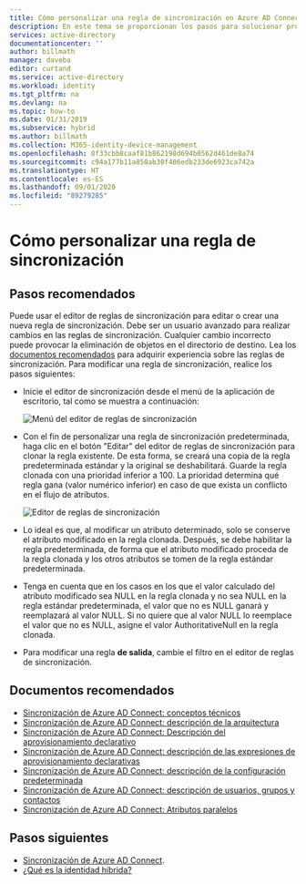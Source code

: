 ```yaml
---
title: Cómo personalizar una regla de sincronización en Azure AD Connect | Microsoft Docs
description: En este tema se proporcionan los pasos para solucionar problemas relacionados con la instalación de Azure AD Connect.
services: active-directory
documentationcenter: ''
author: billmath
manager: daveba
editor: curtand
ms.service: active-directory
ms.workload: identity
ms.tgt_pltfrm: na
ms.devlang: na
ms.topic: how-to
ms.date: 01/31/2019
ms.subservice: hybrid
ms.author: billmath
ms.collection: M365-identity-device-management
ms.openlocfilehash: 0f33cbb8caaf81b862198d694b0562d461de8a74
ms.sourcegitcommit: c94a177b11a850ab30f406edb233de6923ca742a
ms.translationtype: HT
ms.contentlocale: es-ES
ms.lasthandoff: 09/01/2020
ms.locfileid: "89279285"
---
```

# <a name="how-to-customize-a-synchronization-rule"></a>Cómo personalizar una regla de sincronización

## <a name="recommended-steps"></a>**Pasos recomendados**

Puede usar el editor de reglas de sincronización para editar o crear una nueva regla de sincronización. Debe ser un usuario avanzado para realizar cambios en las reglas de sincronización. Cualquier cambio incorrecto puede provocar la eliminación de objetos en el directorio de destino. Lea los [documentos recomendados](#recommended-documents) para adquirir experiencia sobre las reglas de sincronización. Para modificar una regla de sincronización, realice los pasos siguientes:

* Inicie el editor de sincronización desde el menú de la aplicación de escritorio, tal como se muestra a continuación:

    ![Menú del editor de reglas de sincronización](media/how-to-connect-create-custom-sync-rule/how-to-connect-create-custom-sync-rule/syncruleeditormenu.png)

* Con el fin de personalizar una regla de sincronización predeterminada, haga clic en el botón "Editar" del editor de reglas de sincronización para clonar la regla existente. De esta forma, se creará una copia de la regla predeterminada estándar y la original se deshabilitará. Guarde la regla clonada con una prioridad inferior a 100.  La prioridad determina qué regla gana (valor numérico inferior) en caso de que exista un conflicto en el flujo de atributos.

    ![Editor de reglas de sincronización](media/how-to-connect-create-custom-sync-rule/how-to-connect-create-custom-sync-rule/clonerule.png)

* Lo ideal es que, al modificar un atributo determinado, solo se conserve el atributo modificado en la regla clonada.  Después, se debe habilitar la regla predeterminada, de forma que el atributo modificado proceda de la regla clonada y los otros atributos se tomen de la regla estándar predeterminada. 

* Tenga en cuenta que en los casos en los que el valor calculado del atributo modificado sea NULL en la regla clonada y no sea NULL en la regla estándar predeterminada, el valor que no es NULL ganará y reemplazará al valor NULL. Si no quiere que al valor NULL lo reemplace el valor que no es NULL, asigne el valor AuthoritativeNull en la regla clonada.

* Para modificar una regla **de salida**, cambie el filtro en el editor de reglas de sincronización.

## <a name="recommended-documents"></a>**Documentos recomendados**
* [Sincronización de Azure AD Connect: conceptos técnicos](./how-to-connect-sync-technical-concepts.md)
* [Sincronización de Azure AD Connect: descripción de la arquitectura](./concept-azure-ad-connect-sync-architecture.md)
* [Sincronización de Azure AD Connect: Descripción del aprovisionamiento declarativo](./concept-azure-ad-connect-sync-declarative-provisioning.md)
* [Sincronización de Azure AD Connect: descripción de las expresiones de aprovisionamiento declarativas](./concept-azure-ad-connect-sync-declarative-provisioning-expressions.md)
* [Sincronización de Azure AD Connect: descripción de la configuración predeterminada](./concept-azure-ad-connect-sync-default-configuration.md)
* [Sincronización de Azure AD Connect: descripción de usuarios, grupos y contactos](./concept-azure-ad-connect-sync-user-and-contacts.md)
* [Sincronización de Azure AD Connect: Atributos paralelos](./how-to-connect-syncservice-shadow-attributes.md)

## <a name="next-steps"></a>Pasos siguientes
- [Sincronización de Azure AD Connect](how-to-connect-sync-whatis.md).
- [¿Qué es la identidad híbrida?](whatis-hybrid-identity.md)